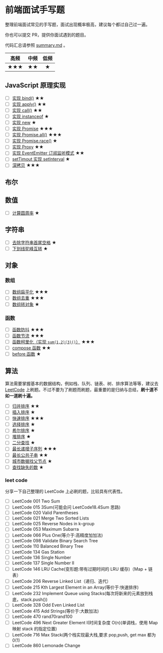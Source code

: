 # 前端面试手写题

整理前端面试常见的手写题，面试出现概率极高，建议每个都过自己过一遍。

你也可以提交 PR，提供你面试遇到的题目。

代码汇总请参照 [summary.md](./summary.md) 。

| **高频** | **中频** | **低频** |
| :------: | :------: | :------: |
|   ★★★    |    ★★    |    ★     |

## JavaScript 原理实现

- [ ] [实现 bind()](../../playground/javascript/basic/bind.js) ★★
- [ ] [实现 apply()](../../playground/javascript/basic/apply.js) ★★
- [ ] [实现 call()](../../playground/javascript/basic/call.js) ★★
- [ ] [实现 instanceof](../../playground/javascript/basic/instanceof.js) ★
- [ ] [实现 new](../../playground/javascript/basic/new.js) ★
- [ ] [实现 Promise](../../playground/javascript/basic/promise.js) ★★★
- [ ] [实现 Promise.all()](../../playground/javascript/basic/promiseAll.js) ★★★
- [ ] [实现 Promise.race()](../../playground/javascript/basic/promiseRace.js) ★
- [ ] [实现 Proxy](../../playground/javascript/basic/proxy.js) ★★
- [ ] [实现 EventEmitter 订阅监听模式](../../playground/javascript/basic/subscribe.js) ★★
- [ ] [setTimout 实现 setInterval](../../playground/javascript/basic/interval.js) ★
- [ ] [深拷贝](../../playground/javascript/basic/deepclone.js) ★★★

## 布尔

## 数值

- [ ] [计算圆周率](../../playground/javascript/basic/number/pi.js) ★

## 字符串

- [ ] [去除字符串首尾空格](../../playground/javascript/basic/string/trim.js) ★
- [ ] [下划线驼峰互转](../../playground/javascript/basic/string/camel.js) ★

## 对象

### 数组

- [ ] [数组扁平化](../../playground/javascript/basic/object/array/flatten.js) ★★★
- [ ] [数组去重](../../playground/javascript/basic/object/array/unique.js) ★★★
- [ ] [数组转对象](../../playground/javascript/basic/object/array/array2Object.js) ★

### 函数

- [ ] [函数防抖](../../playground/javascript/basic/object/function/debounce.js) ★★★
- [ ] [函数节流](../../playground/javascript/basic/object/function/throttle.js) ★★★
- [ ] [函数柯里化（实现 `sum(1,2)(3)()`）](../../playground/javascript/basic/object/function/curry.js) ★★★
- [ ] [compose 函数](../../playground/javascript/basic/object/function/compose.js) ★★
- [ ] [before 函数](../../playground/javascript/basic/object/function/before.js) ★

## 算法

算法需要掌握基本的数据结构，例如栈、队列、链表、树、排序算法等等，建议去 [LeetCode](https://leetcode-cn.com/) 上刷题。不过不要为了刷题而刷题，最重要的是归纳与总结，**刷十道不如一道刷十遍。**

- [ ] [归并排序](../../playground/javascript/basic/mergeSort.js) ★★
- [ ] [插入排序](../../playground/javascript/basic/insertionSort.js) ★
- [ ] [快速排序](../../playground/javascript/basic/quickSort.js) ★★★
- [ ] [选择排序](../../playground/javascript/basic/selectionSort.js) ★
- [ ] [希尔排序](../../playground/javascript/basic/shellSort.js) ★
- [ ] [堆排序](../../playground/javascript/basic/heapSort.js) ★
- [ ] [二分查找](../../playground/javascript/basic/binarySearch.js) ★
- [ ] [最长递增子序列](../../playground/javascript/basic/lis.js) ★★★
- [ ] [最长公共子串](../../playground/javascript/basic/longestCommonPrefix.js) ★★
- [ ] [城市数据找父节点](../../playground/javascript/basic/city.js) ★
- [ ] [查找缺失的数](../../playground/javascript/basic/missingNumber.js) ★

### leet code

分享一下自己整理的 LeetCode 上必刷的题，比较具有代表性。

- [ ] LeetCode 001 Two Sum
- [ ] LeetCode 015 3Sum(可能会问 LeetCode18.4Sum 思路)
- [ ] LeetCode 020 Valid Parentheses
- [ ] LeetCode 021 Merge Two Sorted Lists
- [ ] LeetCode 025 Reverse Nodes in k-group
- [ ] LeetCode 053 Maximum Subarra
- [ ] LeetCode 066 Plus One(等介于:高精度加加法)
- [ ] LeetCode 098 Validate Binary Search Tree
- [ ] LeetCode 110 Balanced Binary Tree
- [ ] LeetCode 134 Gas Station
- [ ] LeetCode 136 Single Number
- [ ] LeetCode 137 Single Number II
- [ ] LeetCode 146 LRU Cache(变形题:带有过期时间的 LRU 缓存)（Map + 链表）
- [ ] LeetCode 206 Reverse Linked List（递归、迭代）
- [ ] LeetCode 215 Kth Largest Element in an Array(等价于:快速排序)
- [ ] LeetCode 232 Implement Queue using Stacks(每次将新来的元素放到栈底，stack.push())
- [ ] LeetCode 328 Odd Even Linked List
- [ ] LeetCode 415 Add Strings(等价于:大数加法)
- [ ] LeetCode 470 rand70rand100
- [ ] LeetCode 496 Next Greater Element I(时间复杂度 O(n)(单调栈，使用 Map 映射 stack 的指定位置)
- [ ] LeetCode 716 Max Stack(两个栈实现最大栈,要求 pop,push, get max 都为 0(1)
- [ ] LeetCode 860 Lemonade Change
